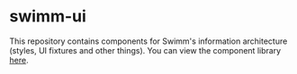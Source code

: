 # swimm-ui
This repository contains components for Swimm's information architecture (styles, UI fixtures and other things). 
You can view the component library [here](https://swimm-ui.web.app).
